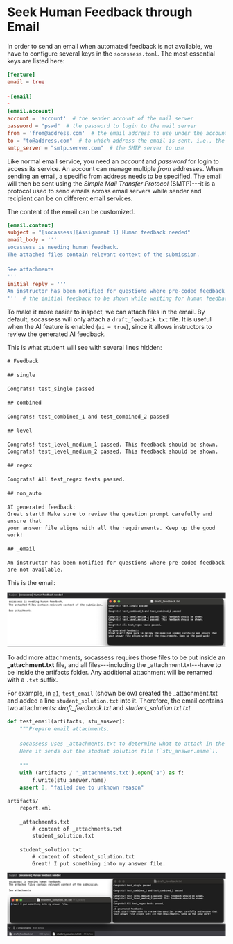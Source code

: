 # Seek Human Feedback through Email

In order to send an email when automated feedback is not available, we have to
configure several keys in the `socassess.toml`. The most essential keys are
listed here:

```toml
[feature]
email = true

~[email]
~
[email.account]
account = 'account'  # the sender account of the mail server
password = "pswd"  # the password to login to the mail server
from = 'from@address.com'  # the email address to use under the account
to = "to@address.com"  # to which address the email is sent, i.e., the expert email
smtp_server = "smtp.server.com"  # the SMTP server to use
```

Like normal email service, you need an _account_ and _password_ for login to
access its service. An account can manage multiple _from_ addresses. When
sending an email, a specific from address needs to be specified. The email will
then be sent using the _Simple Mail Transfer Protocol_ (SMTP)---it is a protocol
used to send emails across email servers while sender and recipient can be on
different email services.

The content of the email can be customized.

```toml
[email.content]
subject = "[socassess][Assignment 1] Human feedback needed"
email_body = '''
socassess is needing human feedback.
The attached files contain relevant context of the submission.

See attachments
'''
initial_reply = '''
An instructor has been notified for questions where pre-coded feedback are not available.
'''  # the initial feedback to be shown while waiting for human feedback
```

To make it more easier to inspect, we can attach files in the email. By default,
socassess will only attach a `draft_feedback.txt` file. It is useful when the AI
feature is enabled (`ai = true`), since it allows instructors to review the
generated AI feedback.

This is what student will see with several lines hidden:

```feedback
# Feedback

## single

Congrats! test_single passed

## combined

Congrats! test_combined_1 and test_combined_2 passed

## level

Congrats! test_level_medium_1 passed. This feedback should be shown.
Congrats! test_level_medium_2 passed. This feedback should be shown.

## regex

Congrats! All test_regex tests passed.

## non_auto

AI generated feedback:
Great start! Make sure to review the question prompt carefully and ensure that
your answer file aligns with all the requirements. Keep up the good work!

## _email

An instructor has been notified for questions where pre-coded feedback are not available.
```

This is the email:

![email_default_attachment_with_ai_enabled](figs/email_default_attachment_with_ai_enabled.png
"By default, the email only has the draft_feedback.txt as the attachment")

To add more attachments, socassess requires those files to be put inside an
**_attachment.txt** file, and all files---including the \_attachment.txt---have
to be inside the artifacts folder. Any additional attachment will be renamed
with a `.txt` suffix.

For example, in
[`a1`](<https://github.com/h365chen/socassess/blob/main/examples/a1/a1/>),
`test_email` (shown below) created the \_attachment.txt and added a line
`student_solution.txt` into it. Therefore, the email contains two attachments:
*draft_feedback.txt* and *student_solution.txt.txt*

```python
def test_email(artifacts, stu_answer):
    """Prepare email attachments.

    socassess uses _attachments.txt to determine what to attach in the email.
    Here it sends out the student solution file (`stu_answer.name`).

    """
    with (artifacts / '_attachments.txt').open('a') as f:
        f.write(stu_answer.name)
    assert 0, "failed due to unknown reason"
```

```
artifacts/
    report.xml

    _attachments.txt
        # content of _attachments.txt
        student_solution.txt

    student_solution.txt
        # content of student_solution.txt
        Great! I put something into my answer file.
```

![email_multiple_attachment_with_ai_enabled](figs/email_multiple_attachment_with_ai_enabled.png
"Attached multiple attachments to the email")
